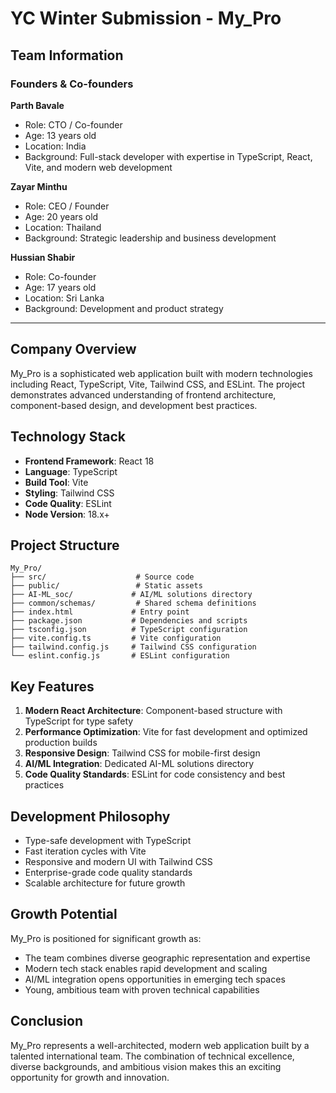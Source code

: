 # YC Winter Submission - My_Pro

## Team Information

### Founders & Co-founders

**Parth Bavale**
- Role: CTO / Co-founder
- Age: 13 years old
- Location: India
- Background: Full-stack developer with expertise in TypeScript, React, Vite, and modern web development

**Zayar Minthu**
- Role: CEO / Founder
- Age: 20 years old
- Location: Thailand
- Background: Strategic leadership and business development

**Hussian Shabir**
- Role: Co-founder
- Age: 17 years old
- Location: Sri Lanka
- Background: Development and product strategy

---

## Company Overview

My_Pro is a sophisticated web application built with modern technologies including React, TypeScript, Vite, Tailwind CSS, and ESLint. The project demonstrates advanced understanding of frontend architecture, component-based design, and development best practices.

## Technology Stack

- **Frontend Framework**: React 18
- **Language**: TypeScript
- **Build Tool**: Vite
- **Styling**: Tailwind CSS
- **Code Quality**: ESLint
- **Node Version**: 18.x+

## Project Structure

```
My_Pro/
├── src/                    # Source code
├── public/                 # Static assets
├── AI-ML_soc/             # AI/ML solutions directory
├── common/schemas/         # Shared schema definitions
├── index.html             # Entry point
├── package.json           # Dependencies and scripts
├── tsconfig.json          # TypeScript configuration
├── vite.config.ts         # Vite configuration
├── tailwind.config.js     # Tailwind CSS configuration
└── eslint.config.js       # ESLint configuration
```

## Key Features

1. **Modern React Architecture**: Component-based structure with TypeScript for type safety
2. **Performance Optimization**: Vite for fast development and optimized production builds
3. **Responsive Design**: Tailwind CSS for mobile-first design
4. **AI/ML Integration**: Dedicated AI-ML solutions directory
5. **Code Quality Standards**: ESLint for code consistency and best practices

## Development Philosophy

- Type-safe development with TypeScript
- Fast iteration cycles with Vite
- Responsive and modern UI with Tailwind CSS
- Enterprise-grade code quality standards
- Scalable architecture for future growth

## Growth Potential

My_Pro is positioned for significant growth as:
- The team combines diverse geographic representation and expertise
- Modern tech stack enables rapid development and scaling
- AI/ML integration opens opportunities in emerging tech spaces
- Young, ambitious team with proven technical capabilities

## Conclusion

My_Pro represents a well-architected, modern web application built by a talented international team. The combination of technical excellence, diverse backgrounds, and ambitious vision makes this an exciting opportunity for growth and innovation.

